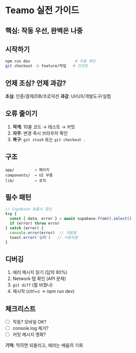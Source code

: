 # Teamo 실전 가이드

## 핵심: 작동 우선, 완벽은 나중

## 시작하기
```bash
npm run dev                    # 작동 확인
git checkout -b feature/작업   # 안전망
```

## 언제 조심? 언제 과감?
**조심**: 인증/결제/DB/프로덕션
**과감**: UI/UX/개발도구/실험

## 오류 줄이기
1. **작게**: 10줄 코드 → 테스트 → 커밋
2. **자주**: 변경 즉시 브라우저 확인  
3. **복구**: `git stash` 또는 `git checkout .`

## 구조
```
app/         → 페이지
components/  → UI 부품  
lib/         → 로직
```

## 필수 패턴
```ts
// Supabase 호출시 항상
try {
  const { data, error } = await supabase.from().select()
  if (error) throw error
} catch (error) {
  console.error(error)  // 개발용
  toast.error('실패')   // 사용자용
}
```

## 디버깅
1. 에러 메시지 읽기 (답의 90%)
2. Network 탭 확인 (API 문제)
3. `git diff` (뭘 바꿨나)
4. 재시작 (ctrl+c → npm run dev)

## 체크리스트
- [ ] 작동? 모바일 OK?
- [ ] console.log 제거?
- [ ] 커밋 메시지 명확?

**기억**: 막히면 되돌리고, 에러는 배움의 기회